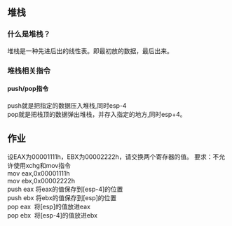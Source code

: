 ## 堆栈  
### 什么是堆栈？
堆栈是一种先进后出的线性表。即最初放的数据，最后出来。  
### 堆栈相关指令  
#### push/pop指令  
push就是把指定的数据压入堆栈,同时esp-4  
pop就是把栈顶的数据弹出堆栈，并存入指定的地方,同时esp+4。

## 作业  
设EAX为00001111h，EBX为00002222h，请交换两个寄存器的值。 要求：不允许使用xchg和mov指令  
mov eax,0x00001111h  
mov ebx,0x00002222h  
push eax 将eax的值保存到[esp-4]的位置  
push ebx 将ebx的值保存到[esp]的位置  
pop eax  将[esp]的值放进eax  
pop ebx  将[esp-4]的值放进ebx  
